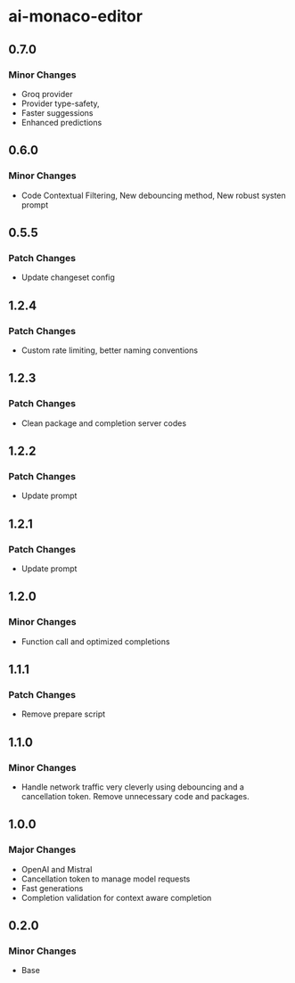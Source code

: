 # ai-monaco-editor

## 0.7.0

### Minor Changes

- Groq provider
- Provider type-safety,
- Faster suggessions
- Enhanced predictions

## 0.6.0

### Minor Changes

- Code Contextual Filtering, New debouncing method, New robust systen prompt

## 0.5.5

### Patch Changes

- Update changeset config

## 1.2.4

### Patch Changes

- Custom rate limiting, better naming conventions

## 1.2.3

### Patch Changes

- Clean package and completion server codes

## 1.2.2

### Patch Changes

- Update prompt

## 1.2.1

### Patch Changes

- Update prompt

## 1.2.0

### Minor Changes

- Function call and optimized completions

## 1.1.1

### Patch Changes

- Remove prepare script

## 1.1.0

### Minor Changes

- Handle network traffic very cleverly using debouncing and a cancellation token. Remove unnecessary code and packages.

## 1.0.0

### Major Changes

- OpenAI and Mistral
- Cancellation token to manage model requests
- Fast generations
- Completion validation for context aware completion

## 0.2.0

### Minor Changes

- Base
